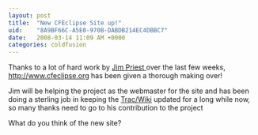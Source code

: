 ```yaml
---
layout: post
title:  "New CFEclipse Site up!"
uid:	"8A9BF66C-A5E0-970B-DABDB214EC4DBBC7"
date:   2008-03-14 11:09 AM +0000
categories: coldfusion
---
```

Thanks to a lot of hard work by <a href="http://www.thecrumb.com/">Jim Priest </a> over the last few weeks, <a href="http://www.cfeclipse.org">http://www.cfeclipse.org</a> has been given a thorough making over! 

Jim will be helping the project as the webmaster for the site and has been doing a sterling job in keeping the <a href="http://trac.cfeclipse.org">Trac/Wiki</a> updated for a long while now, so many thanks need to go to his contribution to the project

What do you think of the new site?
